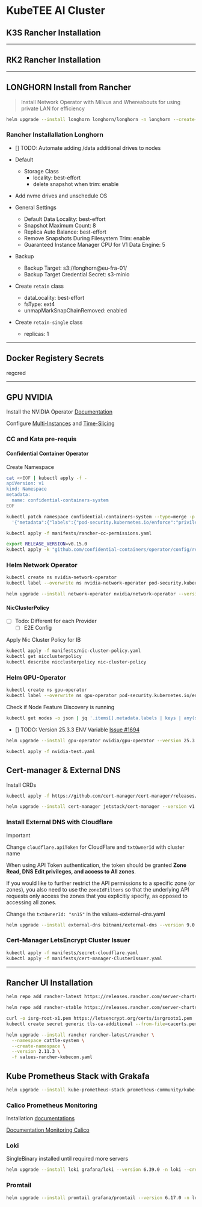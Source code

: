 # KubeTEE AI Cluster

## K3S Rancher Installation

---

## RK2 Rancher Installation

---

## LONGHORN Install from Rancher

> Install Network Operator with Milvus and Whereabouts for using private LAN for efficiency

```sh
helm upgrade --install longhorn longhorn/longhorn -n longhorn --create-namespace --version 1.9.1 -f values-longhorn-1.9.1.yaml
```

### Rancher Installallation Longhorn

- [] TODO: Automate adding /data additional drives to nodes

- Default
  - Storage Class
    - locality: best-effort
    - delete snapshot when trim: enable
- Add nvme drives and unschedule OS
- General Settings
  - Default Data Locality: best-effort
  - Snapshot Maximum Count: 8
  - Replica Auto Balance: best-effort
  - Remove Snapshots During Filesystem Trim: enable
  - Guaranteed Instance Manager CPU for V1 Data Engine: 5
- Backup
  - Backup Target: s3://longhorn@eu-fra-01/
  - Backup Target Credential Secret: s3-minio

- Create `retain` class
  - dataLocality: best-effort
  - fsType: ext4
  - unmapMarkSnapChainRemoved: enabled

- Create `retain-single` class
  - replicas: 1


---

## Docker Registery Secrets

regcred

---

## GPU NVIDIA

Install the NVIDIA Operator [Documentation](https://docs.nvidia.com/datacenter/cloud-native/gpu-operator/latest/getting-started.html#operator-install-guide)

Configure [Multi-Instances](https://docs.nvidia.com/datacenter/cloud-native/gpu-operator/latest/gpu-operator-mig.html) and [Time-Slicing](https://docs.nvidia.com/datacenter/cloud-native/gpu-operator/latest/gpu-sharing.html)

### CC and Kata pre-requis


#### Confidential Container Operator

Create Namespace
```sh
cat <<EOF | kubectl apply -f -
apiVersion: v1
kind: Namespace
metadata:
  name: confidential-containers-system
EOF

kubectl patch namespace confidential-containers-system --type=merge -p \
  '{"metadata":{"labels":{"pod-security.kubernetes.io/enforce":"privileged","pod-security.kubernetes.io/audit":"privileged","pod-security.kubernetes.io/warn":"privileged"}}}'

kubectl apply -f manifests/rancher-cc-permissions.yaml
```

```sh
export RELEASE_VERSION=v0.15.0          
kubectl apply -k "github.com/confidential-containers/operator/config/release?ref=${RELEASE_VERSION}"
```

### Helm Network Operator

```sh
kubectl create ns nvidia-network-operator
kubectl label --overwrite ns nvidia-network-operator pod-security.kubernetes.io/enforce=privileged
```

```sh
helm upgrade --install network-operator nvidia/network-operator --version 25.7.0 -n nvidia-network-operator -f values-network-operator-staging.yaml
```

#### NicClusterPolicy

- [ ] Todo: Different for each Provider
  - [ ] E2E Config

Apply Nic Cluster Policy for IB
```sh
kubectl apply -f manifests/nic-cluster-policy.yaml
kubectl get nicclusterpolicy
kubectl describe nicclusterpolicy nic-cluster-policy
```

### Helm GPU-Operator
```sh
kubectl create ns gpu-operator
kubectl label --overwrite ns gpu-operator pod-security.kubernetes.io/enforce=privileged
```

Check if Node Feature Discovery is running

```sh
kubectl get nodes -o json | jq '.items[].metadata.labels | keys | any(startswith("feature.node.kubernetes.io"))'
```

- [] TODO: Version 25.3.3 ENV Variable [Issue #1694](https://github.com/NVIDIA/gpu-operator/issues/1694)
```sh
helm upgrade --install gpu-operator nvidia/gpu-operator --version 25.3.2 -n gpu-operator --create-namespace  -f values-gpu-operator-staging.yaml
```

```sh
kubectl apply -f nvidia-test.yaml
```

## Cert-manager & External DNS

Install CRDs

```sh
kubectl apply -f https://github.com/cert-manager/cert-manager/releases/download/v1.18.2/cert-manager.crds.yaml
```

```sh
helm upgrade --install cert-manager jetstack/cert-manager --version v1.18.2  --namespace cert-manager --create-namespace -f values-cert-manager.yaml
```

### Install External DNS with Cloudflare

> [!IMPORTANT]
> Change `cloudflare.apiToken` for CloudFlare and `txtOwnerId` with cluster name
>
> When using API Token authentication, the token should be granted **Zone Read, DNS Edit privileges, and access to All zones**.
>
> If you would like to further restrict the API permissions to a specific zone (or zones), you also need to use the `zoneIdFilters` so that the underlying API requests only access the zones that you explicitly specify, as opposed to accessing all zones.
>
> Change the `txtOwnerId: "sn15"` in the values-external-dns.yaml

```sh
helm upgrade --install external-dns bitnami/external-dns --version 9.0.2 --namespace kube-system -f values-external-dns-[cluster].yaml
```

### Cert-Manager LetsEncrypt Cluster Issuer

```sh
kubectl apply -f manifests/secret-cloudflare.yaml
kubectl apply -f manifests/cert-manager-ClusterIssuer.yaml
```

---

## Rancher UI Installation

```sh
helm repo add rancher-latest https://releases.rancher.com/server-charts/latest

helm repo add rancher-stable https://releases.rancher.com/server-charts/stable
```

```sh
curl -o isrg-root-x1.pem https://letsencrypt.org/certs/isrgrootx1.pem
kubectl create secret generic tls-ca-additional --from-file=cacerts.pem=isrg-root-x1.pem -n cattle-system
```

```sh
helm upgrade --install rancher rancher-latest/rancher \
  --namespace cattle-system \
  --create-namespace \
  --version 2.11.3 \
  -f values-rancher-kubecon.yaml
```

## Kube Prometheus Stack with Grakafa

```sh
helm upgrade --install kube-prometheus-stack prometheus-community/kube-prometheus-stack --version 75.13.0 --namespace monitoring --create-namespace -f values-kube-prometheus-stack.yaml
```

### Calico Prometheus Monitoring

Installation [documentations](https://sbulav.github.io/kubernetes/monitoring-calico-kube-stack-prometheus/)

[Documentation Monitoring Calico](https://docs.tigera.io/calico/latest/operations/monitor/monitor-component-metrics)


### Loki

SingleBinary installed until required more servers

```sh
helm upgrade --install loki grafana/loki --version 6.39.0 -n loki --create-namespace -f values-loki-staging.yaml
```

### Promtail

```sh
helm upgrade --install promtail grafana/promtail --version 6.17.0 -n loki -f values-promtail.yaml
```

